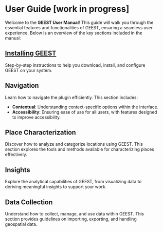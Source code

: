 # User Guide **[work in progress]**

Welcome to the **GEEST User Manual**! This guide will walk you through the essential features and functionalities of GEEST, ensuring a seamless user experience. Below is an overview of the key sections included in the manual:

## [Installing GEEST](https://worldbank.github.io/GEEST/docs/userguide/install.html)
Step-by-step instructions to help you download, install, and configure GEEST on your system.

## Navigation
Learn how to navigate the plugin efficiently. This section includes:
- **Contextual**: Understanding context-specific options within the interface.
- **Accessibility**: Ensuring ease of use for all users, with features designed to improve accessibility.

## Place Characterization
Discover how to analyze and categorize locations using GEEST. This section explores the tools and methods available for characterizing places effectively.

## Insights
Explore the analytical capabilities of GEEST, from visualizing data to deriving meaningful insights to support your work.

## Data Collection
Understand how to collect, manage, and use data within GEEST. This section provides guidelines on importing, exporting, and handling geospatial data.
